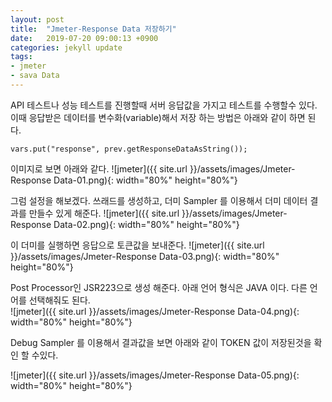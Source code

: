 ```yaml
---
layout: post
title:  "Jmeter-Response Data 저장하기"
date:   2019-07-20 09:00:13 +0900
categories: jekyll update
tags:
- jmeter
- sava Data
---
```

API 테스트나 성능 테스트를 진행할때 서버 응답값을 가지고 테스트를 수행할수 있다.
이때 응답받은 데이터를 변수화(variable)해서 저장 하는 방법은 아래와 같이 하면 된다.

```
vars.put("response", prev.getResponseDataAsString());
```
이미지로 보면 아래와 같다.
![jmeter]({{ site.url }}/assets/images/Jmeter-Response Data-01.png){: width="80%" height="80%"}

그럼 설정을 해보겠다.
쓰래드를 생성하고, 더미 Sampler 를 이용해서 더미 데이터 결과를 만들수 있게 해준다.
![jmeter]({{ site.url }}/assets/images/Jmeter-Response Data-02.png){: width="80%" height="80%"}

이 더미를 실행하면 응답으로 토큰값을 보내준다.
![jmeter]({{ site.url }}/assets/images/Jmeter-Response Data-03.png){: width="80%" height="80%"}

Post Processor인 JSR223으로 생성 해준다. 아래 언어 형식은 JAVA 이다. 다른 언어를 선택해줘도 된다.  
![jmeter]({{ site.url }}/assets/images/Jmeter-Response Data-04.png){: width="80%" height="80%"}

Debug Sampler 를 이용해서 결과값을 보면 아래와 같이 TOKEN 값이 저장된것을 확인 할 수있다.

![jmeter]({{ site.url }}/assets/images/Jmeter-Response Data-05.png){: width="80%" height="80%"}
